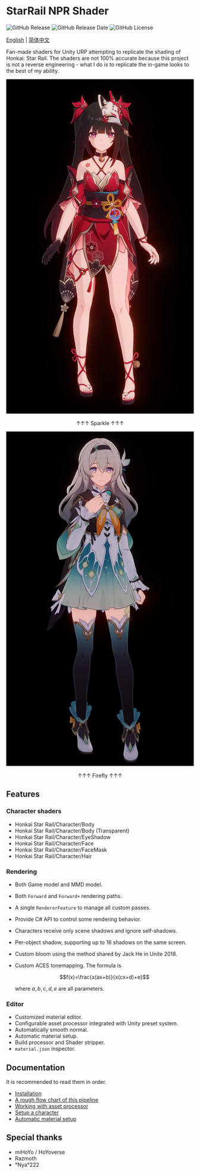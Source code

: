 # StarRail NPR Shader

<img alt="GitHub Release" src="https://img.shields.io/github/v/release/stalomeow/StarRailNPRShader?style=for-the-badge"> <img alt="GitHub Release Date" src="https://img.shields.io/github/release-date/stalomeow/StarRailNPRShader?style=for-the-badge"> <img alt="GitHub License" src="https://img.shields.io/github/license/stalomeow/StarRailNPRShader?style=for-the-badge">

[English](README.md) | [简体中文](Documentation~/zh-cn/README.md)

Fan-made shaders for Unity URP attempting to replicate the shading of Honkai: Star Rail. The shaders are not 100% accurate because this project is not a reverse engineering - what I do is to replicate the in-game looks to the best of my ability.

![sparkle](Documentation~/_img/sparkle.png)

<p align="center">↑↑↑ Sparkle ↑↑↑</p>

![firefly](Documentation~/_img/firefly.png)

<p align="center">↑↑↑ Firefly ↑↑↑</p>

## Features

### Character shaders

- Honkai Star Rail/Character/Body
- Honkai Star Rail/Character/Body (Transparent)
- Honkai Star Rail/Character/EyeShadow
- Honkai Star Rail/Character/Face
- Honkai Star Rail/Character/FaceMask
- Honkai Star Rail/Character/Hair

### Rendering

- Both Game model and MMD model.
- Both `Forward` and `Forward+` rendering paths.
- A single `RendererFeature` to manage all custom passes.
- Provide C# API to control some rendering behavior.
- Characters receive only scene shadows and ignore self-shadows.
- Per-object shadow, supporting up to 16 shadows on the same screen.
- Custom bloom using the method shared by Jack He in Unite 2018.
- Custom ACES tonemapping. The formula is

    $$f(x)=\frac{x(ax+b)}{x(cx+d)+e}$$

    where $a,b,c,d,e$ are all parameters.

### Editor

- Customized material editor.
- Configurable asset processor integrated with Unity preset system.
- Automatically smooth normal.
- Automatic material setup.
- Build processor and Shader stripper.
- `material.json` inspector.

## Documentation

It is recommended to read them in order.

- [Installation](Documentation~/en-us/installation.md)
- [A rough flow chart of this pipeline](Documentation~/en-us/a-rough-flow-chart-of-this-pipeline.md)
- [Working with asset processor](Documentation~/en-us/working-with-asset-processor.md)
- [Setup a character](Documentation~/en-us/setup-a-character.md)
- [Automatic material setup](Documentation~/en-us/automatic-material-setup.md)

## Special thanks

- miHoYo / HoYoverse
- Razmoth
- °Nya°222
